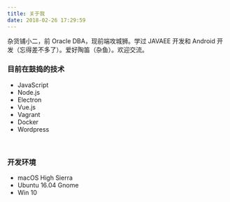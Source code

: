 ```yaml
---
title: 关于我
date: 2018-02-26 17:29:59
---
```


杂货铺小二，前 Oracle DBA，现前端攻城狮。学过 JAVAEE 开发和 Android 开发（忘得差不多了）。爱好陶笛（杂鱼）。欢迎交流。

### 目前在鼓捣的技术
- JavaScript
- Node.js
- Electron
- Vue.js
- Vagrant
- Docker
- Wordpress

<br>

### 开发环境
- macOS High Sierra
- Ubuntu 16.04 Gnome
- Win 10 
